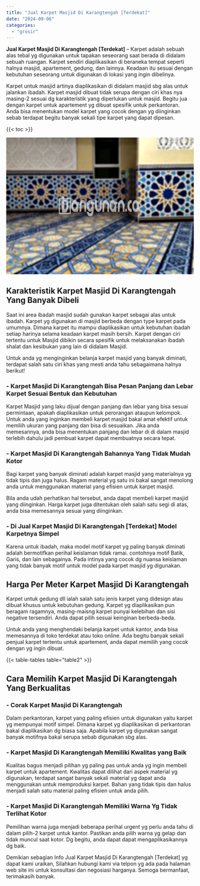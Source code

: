 ```yaml
---
title: "Jual Karpet Masjid Di Karangtengah [Terdekat]"
date: "2024-09-06"
categories: 
  - "grosir"
---
```


**Jual Karpet Masjid Di Karangtengah \[Terdekat\]** – Karpet adalah sebuah alas tebal yg digunakan untuk tapakan seseorang saat berada di didalam sebuah ruangan. Karpet sendiri diaplikasikan di beraneka tempat seperti halnya masjid, apartement, gedung, dan lainnya. Keadaan itu sesuai dengan kebutuhan seseorang untuk digunakan di lokasi yang ingin dibelinya.

Karpet untuk masjid artinya diaplikasikan di didalam masjid sbg alas untuk jalankan ibadah. Karpet masjid dibuat tidak serupa dengan ciri khas nya masing-2 sesuai dg karakteristik yang diperlukan untuk masjid. Begitu jua dengan karpet untuk apartement yg dibuat spesifik untuk perkantoran. Anda bisa menentukan model karpet yang cocok dengan yg diinginkan sebab terdapat begitu banyak sekali tipe karpet yang dapat dipesan.

{{< toc >}}

![Jual Karpet Masjid Di Karangtengah [Terdekat]](/images/grosir-karpet-murah-44.png)

## Karakteristik Karpet Masjid Di Karangtengah Yang Banyak Dibeli

Saat ini area ibadah masjid sudah gunakan karpet sebagai alas untuk ibadah. Karpet yg digunakan di masjid berbeda dengan type karpet pada umumnya. Dimana karpet itu mampu diaplikasikan untuk kebutuhan ibadah setiap harinya selama keadaan karpet masih bersih. Karpet dengan ciri tertentu untuk Masjid dibikin secara spesifik untuk melaksanakan ibadah shalat dan kesibukan yang lain di didalam Masjid.

Untuk anda yg menginginkan belanja karpet masjid yang banyak diminati, terdapat salah satu ciri khas yang mesti anda tahu sebagaimana halnya berikut!

### \- Karpet Masjid Di Karangtengah Bisa Pesan Panjang dan Lebar Karpet Sesuai Bentuk dan Kebutuhan

Karpet Masjid yang laku dijual dengan panjang dan lebar yang bisa sesuai permintaan, apakah diaplikasikan untuk perorangan ataupun kelompok. Untuk anda yang inginkan membeli karpet masjid bakal amat efektif untuk memliih ukuran yang panjang dan bisa di sesuaikan. Jika anda memesannya, anda bisa menentukan panjang dan lebar di di dalam masjid terlebih dahulu jadi pembuat karpet dapat membuatnya secara tepat.

### \- Karpet Masjid Di Karangtengah Bahannya Yang Tidak Mudah Kotor

Bagi karpet yang banyak diminati adalah karpet masjid yang materialnya yg tidak tipis dan juga halus. Ragam material yg satu ini bakal sangat menolong anda untuk menggunakan material yang efisien untuk karpet masjid.

Bila anda udah perhatikan hal tersebut, anda dapat membeli karpet masjid yang diinginkan. Harga karpet juga ditentukan oleh salah satu segi di atas, anda bisa memesannya sesuai yang diinginkan.

### \- Di Jual Karpet Masjid Di Karangtengah \[Terdekat\] Model Karpetnya Simpel

Karena untuk ibadah, maka model motif karpet yg paling banyak diminati adalah bermotifkan perihal keislaman tidak ramai. contohnya motif Batik, Garis, dan lain sebagainya. Pada intinya yang cocok dg nuansa keislaman yang tidak banyak motif untuk model pada karpet masjid yg digunakan.

## Harga Per Meter Karpet Masjid Di Karangtengah

Karpet untuk gedung dll ialah salah satu jenis karpet yang didesign atau dibuat khusus untuk kebutuhan gedung. Karpet yg diaplikasikan pun beragam ragamnya, masing-maisng karpet punyai kelebihan dan sisi negative tersendiri. Anda dapat pilih sesuai keinginan berbeda-beda.

Untuk anda yang menghendaki belanja karpet untuk kantor, anda bisa memesannya di toko terdekat atau toko online. Ada begitu banyak sekali penjual karpet tertentu untuk apartement, anda dapat memilih yang cocok dengan yg ingin dibuat.

{{< table-tables table="table2" >}}

## Cara Memilih Karpet Masjid Di Karangtengah Yang Berkualitas

### \- Corak Karpet Masjid Di Karangtengah

Dalam perkantoran, karpet yang paling efisien untuk digunakan yaitu karpet yg mempunyai motif simpel. Dimana karpet yg diaplikasikan di perkantoran bakal diaplikasikan dg biasa saja. Apabila karpet yg digunakan sangat banyak motifnya bakal serupa sebab digunakan sbg alas.

### \- Karpet Masjid Di Karangtengah Memiliki Kwalitas yang Baik

Kualitas bagus menjadi pilihan yg paling pas untuk anda yg ingin membeli karpet untuk apartement. Kwalitas dapat dilihat dari aspek material yg digunakan, terdapat sangat banyak sekali material yg dapat anda menggunakan untuk memproduksi karpet. Bahan yang tidak tipis dan halus menjadi salah satu material paling efisien untuk anda pilih.

### \- Karpet Masjid Di Karangtengah Memiliki Warna Yg Tidak Terlihat Kotor

Pemilihan warna juga menjadi beberapa perihal urgent yg perlu anda tahu di dalam pilih-2 karpet untuk kantor. Pastikan anda pilih warna yg gelap dan tidak muncul saat kotor. Dg begitu, anda dapat dapat mengaplikasikannya dg baik.

Demikian sebagian Info Jual Karpet Masjid Di Karangtengah \[Terdekat\] yg dapat kami uraikan, Silahkan hubungi kami via telpon yg ada pada halaman web site ini untuk konsultasi dan negosiasi harganya. Semoga bermanfaat, terimakasih banyak.
